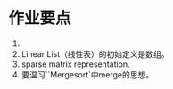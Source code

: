 # 作业要点

1. 
2. Linear List（线性表）的初始定义是数组。
3. sparse matrix representation.
4. 要温习``Mergesort`中merge的思想。
